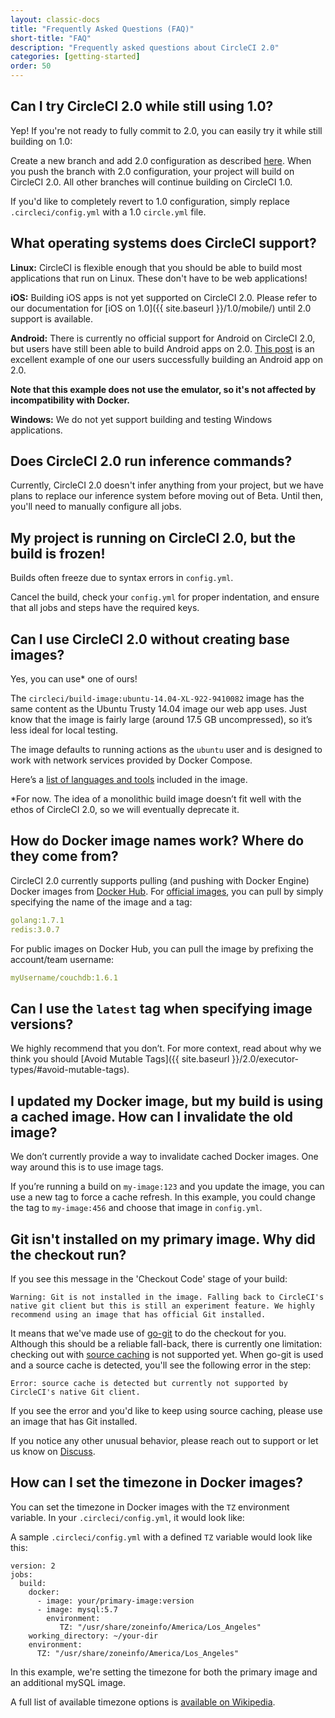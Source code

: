 ```yaml
---
layout: classic-docs
title: "Frequently Asked Questions (FAQ)"
short-title: "FAQ"
description: "Frequently asked questions about CircleCI 2.0"
categories: [getting-started]
order: 50
---
```


## Can I try CircleCI 2.0 while still using 1.0?

Yep! If you're not ready to fully commit to 2.0, you can easily try it while still building on 1.0:

Create a new branch and add 2.0 configuration as described [here](https://circleci.com/docs/2.0/project-walkthrough/). When you push the branch with 2.0 configuration, your project will build on CircleCI 2.0. All other branches will continue building on CircleCI 1.0.

If you'd like to completely revert to 1.0 configuration, simply replace `.circleci/config.yml` with a 1.0 `circle.yml` file.

## What operating systems does CircleCI support?

**Linux:** CircleCI is flexible enough that you should be able to build most applications that run on Linux. These don't have to be web applications!

**iOS:** Building iOS apps is not yet supported on CircleCI 2.0. Please refer to our documentation for [iOS on 1.0]({{ site.baseurl }}/1.0/mobile/) until 2.0 support is available.

**Android:** There is currently no official support for Android on CircleCI 2.0, but users have still been able to build Android apps on 2.0. [This post](https://discuss.circleci.com/t/thank-you-and-android-build-example/11298) is an excellent example of one our users successfully building an Android app on 2.0.

**Note that this example does not use the emulator, so it's not affected by incompatibility with Docker.**

**Windows:** We do not yet support building and testing Windows applications.

## Does CircleCI 2.0 run inference commands?

Currently, CircleCI 2.0 doesn't infer anything from your project, but we have plans to replace our inference system before moving out of Beta. Until then, you'll need to manually configure all jobs.

## My project is running on CircleCI 2.0, but the build is frozen!

Builds often freeze due to syntax errors in `config.yml`.

Cancel the build, check your `config.yml` for proper indentation, and ensure that all jobs and steps have the required keys.

## Can I use CircleCI 2.0 without creating base images?

Yes, you can use* one of ours!

The `circleci/build-image:ubuntu-14.04-XL-922-9410082` image has the same content as the Ubuntu Trusty 14.04 image our web app uses. Just know that the image is fairly large (around 17.5 GB uncompressed), so it’s less ideal for local testing.

The image defaults to running actions as the `ubuntu` user and is designed to work with network services provided by Docker Compose.

Here’s a [list of languages and tools]({{site.baseurl}}/1.0/build-image-ubuntu-14.04-XL-922-9410082/) included in the image.

\*For now. The idea of a monolithic build image doesn’t fit well with the ethos of CircleCI 2.0, so we will eventually deprecate it.

## How do Docker image names work? Where do they come from?

CircleCI 2.0 currently supports pulling (and pushing with Docker Engine) Docker images from [Docker Hub][docker-hub]. For [official images][docker-library], you can pull by simply specifying the name of the image and a tag:

```YAML
golang:1.7.1
redis:3.0.7
```

For public images on Docker Hub, you can pull the image by prefixing the account/team username:

```YAML
myUsername/couchdb:1.6.1
```

## Can I use the `latest` tag when specifying image versions?

We highly recommend that you don’t. For more context, read about why we think you should [Avoid Mutable Tags]({{ site.baseurl }}/2.0/executor-types/#avoid-mutable-tags).

## I updated my Docker image, but my build is using a cached image. How can I invalidate the old image?

We don’t currently provide a way to invalidate cached Docker images. One way around this is to use image tags.

If you’re running a build on `my-image:123` and you update the image, you can use a new tag to force a cache refresh. In this example, you could change the tag to `my-image:456` and choose that image in `config.yml`.

[docker-hub]: https://hub.docker.com
[docker-library]: https://hub.docker.com/explore/

## Git isn't installed on my primary image. Why did the checkout run?

If you see this message in the 'Checkout Code' stage of your build:

```
Warning: Git is not installed in the image. Falling back to CircleCI's native git client but this is still an experiment feature. We highly recommend using an image that has official Git installed.
```

It means that we've made use of [go-git](https://github.com/src-d/go-git) to do the checkout for you. Although this should be a reliable fall-back, there is currently one limitation: checking out with [source caching]({{site.baseurl}}/2.0/caching/#source-caching) is not supported yet. When go-git is used and a source cache is detected, you'll see the following error in the step:

```
Error: source cache is detected but currently not supported by CircleCI's native Git client.
```

If you see the error and you'd like to keep using source caching, please use an image that has Git installed.

If you notice any other unusual behavior, please reach out to support or let us know on [Discuss](https://discuss.circleci.com/c/circleci-2-0/support).

## How can I set the timezone in Docker images?

You can set the timezone in Docker images with the `TZ` environment variable. In your `.circleci/config.yml`, it would look like:

A sample `.circleci/config.yml` with a defined `TZ` variable would look like this:

```
version: 2
jobs:
  build:
    docker:
      - image: your/primary-image:version
      - image: mysql:5.7
        environment:
           TZ: "/usr/share/zoneinfo/America/Los_Angeles"
    working_directory: ~/your-dir
    environment:
      TZ: "/usr/share/zoneinfo/America/Los_Angeles"
```

In this example, we're setting the timezone for both the primary image and an additional mySQL image.

A full list of available timezone options is [available on Wikipedia](https://en.wikipedia.org/wiki/List_of_tz_database_time_zones).
